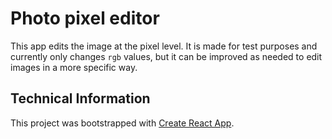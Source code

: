 # Photo pixel editor

This app edits the image at the pixel level. It is made for test purposes and currently only changes `rgb`
values, but it can be improved as needed to edit images in a more specific way.

## Technical Information

This project was bootstrapped with [Create React App](https://github.com/facebook/create-react-app).
